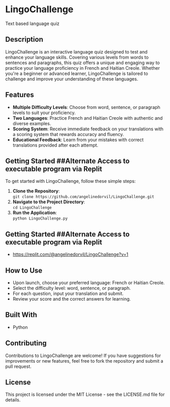 # LingoChallenge
Text based language quiz

## Description
LingoChallenge is an interactive language quiz designed to test and enhance your language skills. Covering various levels from words to sentences and paragraphs, this quiz offers a unique and engaging way to practice your language proficiency in French and Haitian Creole. Whether you're a beginner or advanced learner, LingoChallenge is tailored to challenge and improve your understanding of these languages.

## Features
- **Multiple Difficulty Levels**: Choose from word, sentence, or paragraph levels to suit your proficiency.
- **Two Languages**: Practice French and Haitian Creole with authentic and diverse examples.
- **Scoring System**: Receive immediate feedback on your translations with a scoring system that rewards accuracy and fluency.
- **Educational Feedback**: Learn from your mistakes with correct translations provided after each attempt.

## Getting Started ##Alternate Access to executable program via Replit

To get started with LingoChallenge, follow these simple steps:

1. **Clone the Repository**:  
   `git clone https://github.com/angelinedorvil/LingoChallenge.git`
2. **Navigate to the Project Directory**:  
   `cd LingoChallenge`
4. **Run the Application**:  
   `python LingoChallenge.py`
   
## Getting Started ##Alternate Access to executable program via Replit
- https://replit.com/@angelinedorvil/LingoChallenge?v=1

## How to Use
- Upon launch, choose your preferred language: French or Haitian Creole.
- Select the difficulty level: word, sentence, or paragraph.
- For each question, input your translation and submit.
- Review your score and the correct answers for learning.

## Built With
- Python

## Contributing
Contributions to LingoChallenge are welcome! If you have suggestions for improvements or new features, feel free to fork the repository and submit a pull request.

## License
This project is licensed under the MIT License - see the LICENSE.md file for details.
